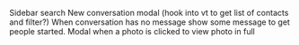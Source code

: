 Sidebar search
New conversation modal (hook into vt to get list of contacts and filter?)
When conversation has no message show some message to get people started.
Modal when a photo is clicked to view photo in full
